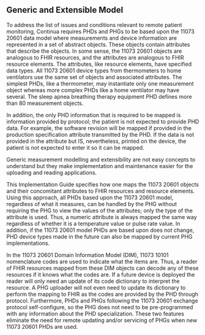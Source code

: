 ## Generic and Extensible Model
To address the list of issues and conditions relevant to remote patient monitoring, Continua requires PHDs and PHGs to be based upon the 11073 20601 data model where measurements and device information are represented in a set of abstract objects. These objects contain attributes that describe the objects. In some sense, the 11073 20601 objects are analogous to FHIR resources, and the attributes are analogous to FHIR resource elements. The attributes, like resource elements, have specified data types. All 11073 20601 device types from thermometers to home ventilators use the same set of objects and associated attributes. The simplest PHDs, like a thermometer, may instantiate only one measurement object whereas more complex PHDs like a home ventilator may have several. The sleep apnea breathing therapy equipment PHD defines more than 80 measurement objects.

In addition, the only PHD information that is required to be mapped is information provided by protocol; the patient is not expected to provide PHD data. For example, the software revision will be mapped if provided in the production specification attribute transmitted by the PHD. If the data is not provided in the attribute but IS, nevertheless, printed on the device, the patient is not expected to enter it so it can be mapped.

Generic measurement modelling and extensibility are not easy concepts to understand but they make implementation and maintenance easier for the uploading and reading applications.

This Implementation Guide specifies how one maps the 11073 20601 objects and their concomitant attributes to FHIR resources and resource elements. Using this approach, all PHDs based upon the 11073 20601 model, regardless of what it measures, can be handled by the PHG without requiring the PHG to view the values of the attributes; only the type of the attribute is used. Thus, a numeric attribute is always mapped the same way regardless of whether it is a temperature value or pulse rate value. In addition, if the 11073 20601 model PHDs are based upon does not change, PHD device types made in the future can also be mapped by current PHG implementations.

In the 11073 20601 Domain Information Model (DIM), 11073 10101 nomenclature codes are used to indicate what the items are. Thus, a reader of FHIR resources mapped from these DIM objects can decode any of these resources if it knows what the codes are. If a future device is deployed the reader will only need an update of its code dictionary to interpret the resource. A PHG uploader will not even need to update its dictionary to perform the mapping to FHIR as the codes are provided by the PHD through protocol. Furthermore, PHDs and PHGs following the 11073 20601 exchange protocol self-configure, so the PHG does not need to be pre-programmed with any information about the PHD specialization. These two features eliminate the need for remote updating and/or servicing of PHGs when new 11073 20601 PHDs are used.